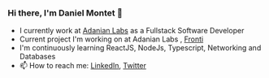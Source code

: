 ### Hi there, I'm Daniel Montet 👋

- I currently work at [Adanian Labs](https://www.adanianlabs.io/) as a Fullstack Software Developer
- Current project I'm working on at Adanian Labs , [Fronti](https://fronti.tv)
- I'm continuously learning ReactJS, NodeJs, Typescript, Networking and Databases
- 📫 How to reach me: [LinkedIn](https://www.linkedin.com/in/daniel-montet), [Twitter](https://twitter.com/DanMontet)

<!--
**Daniel-Montet/daniel-montet** is a ✨ _special_ ✨ repository because its `README.md` (this file) appears on your GitHub profile.

Here are some ideas to get you started:

- 🔭 I’m currently working on ...
- 🌱 I’m currently learning ...
- 👯 I’m looking to collaborate on ...
- 🤔 I’m looking for help with ...
- 💬 Ask me about ...
- 📫 How to reach me: ...
- 😄 Pronouns: ...
- ⚡ Fun fact: ...
-->
